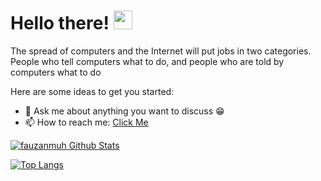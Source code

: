 <!--
**fauzanmuh/fauzanmuh** is a ✨ _special_ ✨ repository because its `README.md` (this file) appears on your GitHub profile.

-->
# Hello there! <img src="https://raw.githubusercontent.com/MartinHeinz/MartinHeinz/master/wave.gif" width="30px">

The spread of computers and the Internet will put jobs in two categories. People who tell computers what to do, and people who are told by computers what to do

Here are some ideas to get you started:

- 💬 Ask me about anything you want to discuss :grin:
- 📫 How to reach me: [Click Me](https://instagram.com/fauzanmuh__)

<a href="https://github.com/anuraghazra/github-readme-stats">
  <img align="center" src="https://github-readme-stats.anuraghazra1.vercel.app/api?username=fauzanmuh&show_icons=true&include_all_commits=true&theme=cobalt" alt="fauzanmuh Github Stats" />
</a>


[![Top Langs](https://github-readme-stats.vercel.app/api/top-langs/?username=fauzanmuh&layout=compact)](https://github.com/fauzanmuh/github-readme-stats)
